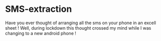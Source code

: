 # SMS-extraction
Have you ever thought of arranging all the sms on your phone in an excell sheet ! Well, during lockdown this thought crossed my mind while I was changing to a new android phone !
